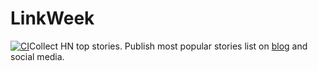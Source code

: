 # LinkWeek
[![CI](https://github.com/dmasior/linkweek-go/actions/workflows/ci.yml/badge.svg)](https://github.com/dmasior/linkweek-go/actions/workflows/ci.yml)Collect HN top stories. Publish most popular stories list on [blog](https://dmasior.com) and social media.

